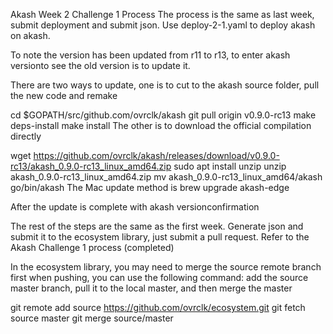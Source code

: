 Akash Week 2 Challenge 1 Process
The process is the same as last week, submit deployment and submit json. Use deploy-2-1.yaml to deploy akash on akash.

To note the version has been updated from r11 to r13, to enter akash versionto see the old version is to update it.

There are two ways to update, one is to cut to the akash source folder, pull the new code and remake

cd $GOPATH/src/github.com/ovrclk/akash
git pull origin v0.9.0-rc13
make deps-install
make install
The other is to download the official compilation directly

wget https://github.com/ovrclk/akash/releases/download/v0.9.0-rc13/akash_0.9.0-rc13_linux_amd64.zip
sudo apt install unzip
unzip akash_0.9.0-rc13_linux_amd64.zip
mv akash_0.9.0-rc13_linux_amd64/akash go/bin/akash
The Mac update method is brew upgrade akash-edge

After the update is complete with akash versionconfirmation

The rest of the steps are the same as the first week. Generate json and submit it to the ecosystem library, just submit a pull request. Refer to the Akash Challenge 1 process (completed)

In the ecosystem library, you may need to merge the source remote branch first when pushing, you can use the following command: add the source master branch, pull it to the local master, and then merge the master

git remote add source https://github.com/ovrclk/ecosystem.git
git fetch source master
git merge source/master